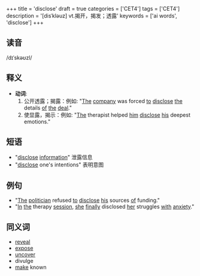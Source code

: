 +++
title = 'disclose'
draft = true
categories = ['CET4']
tags = ['CET4']
description = '[disˈkləuz] vt.揭开，揭发；透露'
keywords = ['ai words', 'disclose']
+++

## 读音
/dɪˈskəʊzl/

## 释义
- **动词**:
  1. 公开透露；揭露：例如: "[The](/zh/post/the/) [company](/zh/post/company/) was forced [to](/zh/post/to/) [disclose](/zh/post/disclose/) [the](/zh/post/the/) details [of](/zh/post/of/) [the](/zh/post/the/) [deal](/zh/post/deal/)."
  2. 使显露，揭示：例如: "[The](/zh/post/the/) therapist helped [him](/zh/post/him/) [disclose](/zh/post/disclose/) [his](/zh/post/his/) deepest emotions."

## 短语
- "[disclose](/zh/post/disclose/) [information](/zh/post/information/)" 泄露信息
- "[disclose](/zh/post/disclose/) one's intentions" 表明意图

## 例句
- "[The](/zh/post/the/) [politician](/zh/post/politician/) refused [to](/zh/post/to/) [disclose](/zh/post/disclose/) [his](/zh/post/his/) sources [of](/zh/post/of/) funding."
- "[In](/zh/post/in/) [the](/zh/post/the/) therapy [session](/zh/post/session/), [she](/zh/post/she/) [finally](/zh/post/finally/) disclosed [her](/zh/post/her/) struggles [with](/zh/post/with/) [anxiety](/zh/post/anxiety/)."

## 同义词
- [reveal](/zh/post/reveal/)
- [expose](/zh/post/expose/)
- [uncover](/zh/post/uncover/)
- divulge
- [make](/zh/post/make/) known
